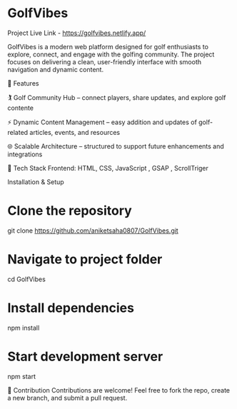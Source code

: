 # GolfVibes

Project Live Link - https://golfvibes.netlify.app/

GolfVibes is a modern web platform designed for golf enthusiasts to explore, connect, and engage with the golfing community. The project focuses on delivering a clean, user-friendly interface with smooth navigation and dynamic content.

🔹 Features

🏌️ Golf Community Hub – connect players, share updates, and explore golf contente

⚡ Dynamic Content Management – easy addition and updates of golf-related articles, events, and resources

🌐 Scalable Architecture – structured to support future enhancements and integrations

🔹 Tech Stack
Frontend: HTML, CSS, JavaScript , GSAP , ScrollTriger

Installation & Setup
# Clone the repository
git clone https://github.com/aniketsaha0807/GolfVibes.git  

# Navigate to project folder
cd GolfVibes  

# Install dependencies
npm install  

# Start development server
npm start  

🔹 Contribution
Contributions are welcome! Feel free to fork the repo, create a new branch, and submit a pull request.
